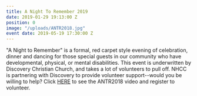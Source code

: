 ```yaml
---
title: A Night To Remember 2019
date: 2019-01-29 19:13:00 Z
position: 0
image: "/uploads/ANTR2018.jpg"
event date: 2019-05-19 17:30:00 Z
---
```


"A Night to Remember" is a formal, red carpet style evening of celebration, dinner and dancing for those special guests in our community who have developmental, physical, or mental disabilities. This event is underwritten by Discovery Christian Church, and takes a lot of volunteers to pull off.  NHCC is partnering with Discovery to provide volunteer support--would you be willing to help? Click [HERE](https://discovertogether.com/anighttoremember) to see the ANTR2018 video and register to volunteer. 



